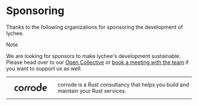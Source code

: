 # Sponsoring

Thanks to the following organizations for sponsoring the development of lychee.

> [!NOTE]
> We are looking for sponsors to make lychee's development sustainable.  
> Please head over to our [Open Collective] or [book a meeting with the
> team][meeting] if you want to support us as well.


<table>
<tr>
<td>
<a href="https://corrode.dev">
    <img src="/sponsors/corrode.svg" width="200" />
</a>
</td>
<td>
corrode is a Rust consultancy that helps you build and maintain your Rust services.
</td>
</tr>
</table>


[open collective]: https://opencollective.com/lychee-collective
[meeting]: https://cal.com/lychee
